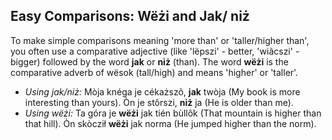 ## Easy Comparisons: Wëżi and Jak/ niż

To make simple comparisons meaning 'more than' or 'taller/higher than', you often use a comparative adjective (like 'lëpszi' - better, 'wiãcszi' - bigger) followed by the word __jak__ or __niż__ (than). The word __wëżi__ is the comparative adverb of wësok (tall/high) and means 'higher' or 'taller'.

*   _Using jak/niż:_ Mòja knéga je cékaższô, __jak__ twòja (My book is more interesting than yours). Òn je stôrszi, __niż__ ja (He is older than me).
*   _Using wëżi:_ Ta góra je __wëżi__ jak tién bùllôk (That mountain is higher than that hill). Òn skòcził __wëżi__ jak norma (He jumped higher than the norm).